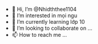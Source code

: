 - 👋 Hi, I’m @Nhidththee1104
- 👀 I’m interested in mọi ngu
- 🌱 I’m currently learning lớp 10
- 💞️ I’m looking to collaborate on ...
- 📫 How to reach me ...

<!---
Nhidththee1104/Nhidththee1104 is a ✨ special ✨ repository because its `README.md` (this file) appears on your GitHub profile.
You can click the Preview link to take a look at your changes.
--->
